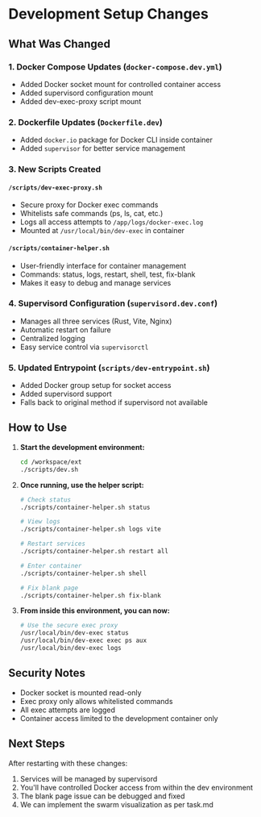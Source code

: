 # Development Setup Changes

## What Was Changed

### 1. Docker Compose Updates (`docker-compose.dev.yml`)
- Added Docker socket mount for controlled container access
- Added supervisord configuration mount
- Added dev-exec-proxy script mount

### 2. Dockerfile Updates (`Dockerfile.dev`)
- Added `docker.io` package for Docker CLI inside container
- Added `supervisor` for better service management

### 3. New Scripts Created

#### `/scripts/dev-exec-proxy.sh`
- Secure proxy for Docker exec commands
- Whitelists safe commands (ps, ls, cat, etc.)
- Logs all access attempts to `/app/logs/docker-exec.log`
- Mounted at `/usr/local/bin/dev-exec` in container

#### `/scripts/container-helper.sh`
- User-friendly interface for container management
- Commands: status, logs, restart, shell, test, fix-blank
- Makes it easy to debug and manage services

### 4. Supervisord Configuration (`supervisord.dev.conf`)
- Manages all three services (Rust, Vite, Nginx)
- Automatic restart on failure
- Centralized logging
- Easy service control via `supervisorctl`

### 5. Updated Entrypoint (`scripts/dev-entrypoint.sh`)
- Added Docker group setup for socket access
- Added supervisord support
- Falls back to original method if supervisord not available

## How to Use

1. **Start the development environment:**
   ```bash
   cd /workspace/ext
   ./scripts/dev.sh
   ```

2. **Once running, use the helper script:**
   ```bash
   # Check status
   ./scripts/container-helper.sh status
   
   # View logs
   ./scripts/container-helper.sh logs vite
   
   # Restart services
   ./scripts/container-helper.sh restart all
   
   # Enter container
   ./scripts/container-helper.sh shell
   
   # Fix blank page
   ./scripts/container-helper.sh fix-blank
   ```

3. **From inside this environment, you can now:**
   ```bash
   # Use the secure exec proxy
   /usr/local/bin/dev-exec status
   /usr/local/bin/dev-exec exec ps aux
   /usr/local/bin/dev-exec logs
   ```

## Security Notes

- Docker socket is mounted read-only
- Exec proxy only allows whitelisted commands
- All exec attempts are logged
- Container access limited to the development container only

## Next Steps

After restarting with these changes:
1. Services will be managed by supervisord
2. You'll have controlled Docker access from within the dev environment
3. The blank page issue can be debugged and fixed
4. We can implement the swarm visualization as per task.md